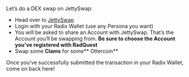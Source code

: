 Let’s do a DEX swap on JettySwap:

- Head over to [JettySwap](https://jettyswap.io)
- Login with your Radix Wallet (use any Persona you want)
- You will be asked to share an Account with JettySwap. That’s the Account you’ll be swapping from. **Be sure to choose the Account you’ve registered with RadQuest**
- Swap some **Clams** for some** Ottercoin**

Once you’ve successfully submitted the transaction in your Radix Wallet, come on back here!
